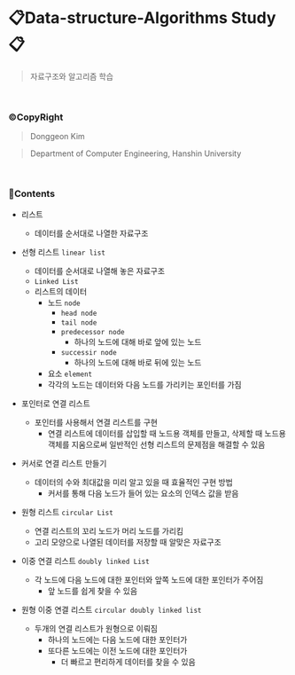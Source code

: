 # 📋Data-structure-Algorithms Study📋
> 자료구조와 알고리즘 학습

<br>

### ©CopyRight
> Donggeon Kim

> Department of Computer Engineering, Hanshin University

<br>

### 📒Contents

- 리스트
    + 데이터를 순서대로 나열한 자료구조

- 선형 리스트 `linear list`
    + 데이터를 순서대로 나열해 놓은 자료구조
    + `Linked List`
    + 리스트의 데이터
        * 노드 `node`
            + `head node`
            + `tail node`
            + `predecessor node`
                * 하나의 노드에 대해 바로 앞에 있는 노드
            + `successir node`
                * 하나의 노드에 대해 바로 뒤에 있는 노드
        * 요소 `element`
        * 각각의 노드는 데이터와 다음 노드를 가리키는 포인터를 가짐

- 포인터로 연결 리스트
    + 포인터를 사용해서 연결 리스트를 구현
        * 연결 리스트에 데이터를 삽입할 때 노드용 객체를 만들고, 삭제할 때 노드용 객체를 지움으로써 일반적인 선형 리스트의 문제점을 해결할 수 있음

    
- 커서로 연결 리스트 만들기
    + 데이터의 수와 최대값을 미리 알고 있을 때 효율적인 구현 방법
        + 커서를 통해 다음 노드가 들어 있는 요소의 인덱스 값을 받음

- 원형 리스트 `circular List`
    + 연결 리스트의 꼬리 노드가 머리 노드를 가리킴
    + 고리 모양으로 나열된 데이터를 저장할 때 알맞은 자료구조

- 이중 연결 리스트 `doubly linked List`
    + 각 노드에 다음 노드에 대한 포인터와 앞쪽 노드에 대한 포인터가 주어짐
        * 앞 노드를 쉽게 찾을 수 있음

- 원형 이중 연결 리스트 `circular doubly linked list`
    + 두개의 연결 리스트가 원형으로 이뤄짐
        * 하나의 노드에는 다음 노드에 대한 포인터가
        * 또다른 노드에는 이전 노드에 대한 포인터가
            + 더 빠르고 편리하게 데이터를 찾을 수 있음




